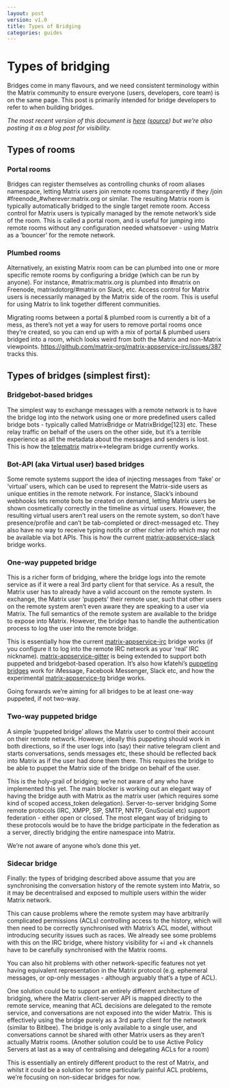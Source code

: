 ```yaml
---
layout: post
version: v1.0
title: Types of Bridging
categories: guides
---
```

<link href="/docs/css/faq.css" type="text/css" rel="stylesheet" />

# Types of bridging

Bridges come in many flavours, and we need consistent terminology within the Matrix community to ensure everyone (users, developers, core team) is on the same page.  This post is primarily intended for bridge developers to refer to when building bridges.

*The most recent version of this document is [here](https://matrix.org/guides/types-of-bridging.html) ([source](https://github.com/matrix-org/matrix-doc/supporting-docs/guides/2017-03-11-types-of-bridging.md)) but we’re also posting it as a blog post for visibility.*

## Types of rooms

### Portal rooms

Bridges can register themselves as controlling chunks of room aliases namespace, letting Matrix users join remote rooms transparently if they /join #freenode_#wherever:matrix.org or similar.  The resulting Matrix room is typically automatically bridged to the single target remote room. Access control for Matrix users is typically managed by the remote network’s side of the room. This is called a portal room, and is useful for jumping into remote rooms without any configuration needed whatsoever - using Matrix as a ‘bouncer’ for the remote network.

### Plumbed rooms

Alternatively, an existing Matrix room can be can plumbed into one or more specific remote rooms by configuring a bridge (which can be run by anyone).  For instance, #matrix:matrix.org is plumbed into #matrix on Freenode, matrixdotorg/#matrix on Slack, etc.  Access control for Matrix users is necessarily managed by the Matrix side of the room. This is useful for using Matrix to link together different communities.

Migrating rooms between a portal & plumbed room is currently a bit of a mess, as there’s not yet a way for users to remove portal rooms once they’re created, so you can end up with a mix of portal & plumbed users bridged into a room, which looks weird from both the Matrix and non-Matrix viewpoints. https://github.com/matrix-org/matrix-appservice-irc/issues/387 tracks this.

## Types of bridges (simplest first):

### Bridgebot-based bridges

The simplest way to exchange messages with a remote network is to have the bridge log into the network using one or more predefined users called bridge bots - typically called MatrixBridge or MatrixBridge[123] etc.  These relay traffic on behalf of the users on the other side, but it’s a terrible experience as all the metadata about the messages and senders is lost.  This is how the [telematrix](https://github.com/SijmenSchoon/telematrix) matrix<->telegram bridge currently works.

### Bot-API (aka Virtual user) based bridges

Some remote systems support the idea of injecting messages from ‘fake’ or ‘virtual’ users, which can be used to represent the Matrix-side users as unique entities in the remote network.  For instance, Slack’s inbound webhooks lets remote bots be created on demand, letting Matrix users be shown cosmetically correctly in the timeline as virtual users.  However, the resulting virtual users aren’t real users on the remote system, so don’t have presence/profile and can’t be tab-completed or direct-messaged etc.  They also have no way to receive typing notifs or other richer info which may not be available via bot APIs.  This is how the current [matrix-appservice-slack](https://github.com/matrix-org/matrix-appservice-slack) bridge works.

### One-way puppeted bridge

This is a richer form of bridging, where the bridge logs into the remote service as if it were a real 3rd party client for that service.  As a result, the Matrix user has to already have a valid account on the remote system.  In exchange, the Matrix user ‘puppets’ their remote user, such that other users on the remote system aren’t even aware they are speaking to a user via Matrix.  The full semantics of the remote system are available to the bridge to expose into Matrix.  However, the bridge has to handle the authentication process to log the user into the remote bridge.

This is essentially how the current [matrix-appservice-irc](https://github.com/matrix-org/matrix-appservice-irc) bridge works (if you configure it to log into the remote IRC network as your ‘real’ IRC nickname).  [matrix-appservice-gitter](https://github.com/matrix-org/matrix-appservice-gitter) is being extended to support both puppeted and bridgebot-based operation.  It’s also how kfatehi’s [puppeting bridges](https://github.com/matrix-hacks) work for iMessage, Facebook Messenger, Slack etc, and how the experimental [matrix-appservice-tg](https://github.com/matrix-org/matrix-appservice-tg) bridge works.

Going forwards we’re aiming for all bridges to be at least one-way puppeted, if not two-way.

### Two-way puppeted bridge

A simple ‘puppeted bridge’ allows the Matrix user to control their account on their remote network.  However, ideally this puppeting should work in both directions, so if the user logs into (say) their native telegram client and starts conversations, sends messages etc, these should be reflected back into Matrix as if the user had done them there.  This requires the bridge to be able to puppet the Matrix side of the bridge on behalf of the user.

This is the holy-grail of bridging; we’re not aware of any who have implemented this yet. The main blocker is working out an elegant way of having the bridge auth with Matrix as the matrix user (which requires some kind of scoped access_token delegation).
Server-to-server bridging
Some remote protocols (IRC, XMPP, SIP, SMTP, NNTP, GnuSocial etc) support federation - either open or closed.  The most elegant way of bridging to these protocols would be to have the bridge participate in the federation as a server, directly bridging the entire namespace into Matrix.

We’re not aware of anyone who’s done this yet.

### Sidecar bridge

Finally: the types of bridging described above assume that you are synchronising the conversation history of the remote system into Matrix, so it may be decentralised and exposed to multiple users within the wider Matrix network.

This can cause problems where the remote system may have arbitrarily complicated permissions (ACLs) controlling access to the history, which will then need to be correctly synchronised with Matrix’s ACL model, without introducing security issues such as races.  We already see some problems with this on the IRC bridge, where history visibility for +i and +k channels have to be carefully synchronised with the Matrix rooms.

You can also hit problems with other network-specific features not yet having equivalent representation in the Matrix protocol (e.g. ephemeral messages, or op-only messages - although arguably that’s a type of ACL).

One solution could be to support an entirely different architecture of bridging, where the Matrix client-server API is mapped directly to the remote service, meaning that ACL decisions are delegated to the remote service, and conversations are not exposed into the wider Matrix. This is effectively using the bridge purely as a 3rd party client for the network (similar to Bitlbee).  The bridge is only available to a single user, and conversations cannot be shared with other Matrix users as they aren’t actually Matrix rooms.  (Another solution could be to use Active Policy Servers at last as a way of centralising and delegating ACLs for a room)

This is essentially an entirely different product to the rest of Matrix, and whilst it could be a solution for some particularly painful ACL problems, we’re focusing on non-sidecar bridges for now.
